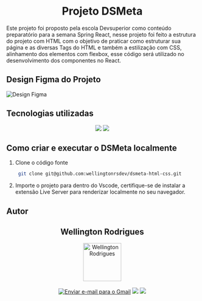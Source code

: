 
<h1 align="center">Projeto DSMeta</h1>

Este projeto foi proposto pela escola Devsuperior como conteúdo preparatório para a semana  Spring React, nesse projeto foi feito a estrutura do projeto com HTML com o objetivo de praticar como estruturar sua página e as diversas Tags do HTML  e também a estilização com CSS, alinhamento dos elementos com flexbox, esse código será utilizado no desenvolvimento
dos componentes no React.

## Design Figma do Projeto

![Design Figma](https://github.com/user-attachments/assets/4b2db5b2-4931-4e99-9e4e-52a5f8ee97e4)

## Tecnologias utilizadas

<p align='center'>
  <img src="https://img.shields.io/badge/HTML5-E34F26?style=for-the-badge&logo=html5&logoColor=white"/>
   <img src="https://img.shields.io/badge/CSS3-1572B6?style=for-the-badge&logo=css3&logoColor=white">
</p>

## Como criar e executar o DSMeta localmente

1. Clone o código fonte

   ```bash
    git clone git@github.com:wellingtonrsdev/dsmeta-html-css.git
   ```
2. Importe o projeto para dentro do Vscode, certifique-se de instalar a extensão Live Server para renderizar localmente no seu navegador.


## Autor

   <div align="center">
   <h2>Wellington Rodrigues</h2>
      <img src="https://avatars.githubusercontent.com/u/99605930?v=4" width="100px;" alt="Wellington Rodrigues">
   </div>
   </br>

   <div align="center">
   <a href="mailto:rodrigueswellington3@gmail.com"><img src="https://img.shields.io/badge/-Gmail-%23333?style=for-the-badge&logo=gmail&logoColor=white" alt="Enviar e-mail para o Gmail"></a>
  <a href="https://www.linkedin.com/in/wellington-rodrigues-rsdev" target="_blank"><img src="https://img.shields.io/badge/-LinkedIn-%230077B5?style=for-the-badge&logo=linkedin&logoColor=white" target="_blank"></a>
  <a href="https://www.dio.me/users/rodrigueswellington3" target="_blank"><img src="https://img.shields.io/badge/-Meu perfil na dio-%230077B5?style=for-the-badge&logo=dio&logoColor=white" target="_blank"></a>
</div>

